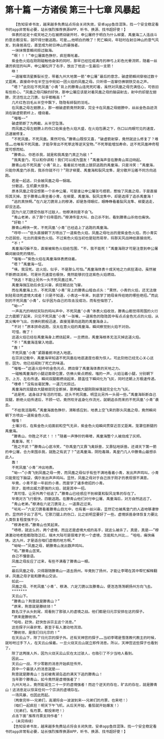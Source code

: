 # 第十篇 一方诸侯 第三十七章 风暴起
        【告知安卓书友，越来越多免费站点将会关闭失效，安卓app鱼目混珠，找一个安全稳定看书的app非常有必要，站长强烈推荐换源APP，听书、换源、找书超好使！】
       体表的足足十成天地之力在被燃烧破开时，申公屠终于明白为什么柳夏、禹童海二人连战斗的意志都没有，就吓得分散逃跑。可是……他明白的晚了！死亡瞬间，年轻时在射日神山的意气风发，到身居高位，直至成为射日神山的最强者。
       一抹抹情景瞬间掠过脑海。
       “啊！！！”申公屠面色狰狞，疯狂嘶吼着。
       紫金色火焰在刚刚碰触他身体的同时，那早已经拉成满月的神弓上彩色光晕流转，随着一丝凄厉疯狂的叫声，申公屠松开了右手，放出了他这一生最后一支箭！
       咻！
       一道璀璨流星撕裂长空，带着九州大地第一箭‘申公屠’最后的意念，破虚箭瞬间穿梭过数十丈距离，直接命中在半空当中宛如一团火焰的凤凰之母。只听得一连窜仿佛钢铁交击之声。
       “嗯？”此刻在不死凤凰‘小青’背上的滕青山连死死盯着，虽然对凤凰之母充满信心，可依旧有些担心，“凤凰之母闪躲的好快，那申公屠应该是对着凤凰之母的脑袋射去，射中的却是左翅膀，灵活性比之刀篪，似乎都略高！”
       几片红色羽毛从半空中飘下，隐隐有碎裂的羽毛。
       在凤凰之母左翅膀上，那一根破虚箭竟然刺穿，完全卡在凤凰之母翅膀中，丝丝金色血迹流淌在破虚箭箭杆上，缠绕着。
       “嗤嗤~~”
       破虚箭断了为两截，从半空坠落。
       而凤凰之母左翅膀上的伤口处紫金色火焰大盛，在火焰包裹之下，伤口以肉眼可见的速度，迅速被修复。
       “不死凤凰，不死凤凰。果然可怕。”滕青山既惊又喜，“破虚箭射穿，竟然就这么修复了？难怪……也唯有不死凤凰，才能孕育出不死草这等逆天宝物。”不死草能增加寿命，这不死凤凰神奇程度可想而知。
       “滕青山，你若杀我，就是和我禹皇门真正为敌！”
       “我禹皇门，可以和你讲和！我们可以成为盟友！”禹童海声音在滕青山耳边响起。
       滕青山在不死凤凰‘小青’背上，看着前方地面上狼狈逃跑的禹童海，只是冷笑：“禹童海，只能你禹皇门杀我，我杀你就不行？”刚才柳夏、禹童海和裂风龙隼，是分散开沿着不同方向逃跑。
       若是一起逃，只会被凤凰之母一锅端。
       分散逃，生机要大很多。
       原本凤凰之母没想第一个杀申公屠，可是谁让申公屠张弓搭箭，惹恼了凤凰之母，于是直接将其灭掉。至于滕青山乘坐着小青，在柳夏、禹童海、裂风龙隼中，却是选择了追杀禹童海！
       “逃的真快啊。”在六足刀篪背上的穆涛，却是急得眼红，眼睁睁看着裂风龙隼、柳夏逃走，却没法追。
       因为六足刀篪受伤敌不过敌人，他穆涛则是不会飞。
       “青山老弟，杀了那个扫帚眉的。”穆涛传音大叫，自己杀不到，看到滕青山杀他也痛快。
       “好勒！”
       滕青山畅快一笑，不死凤凰‘小青’已经追上了逃跑的禹童海。
       “呼呼~~~”低头直接朝下方喷出了一道紫色火焰，凤凰之母吐出的是紫金色火焰，而小青实力还弱些，吐出的是紫色火焰。不过紫色火焰当初也是轻而易举，将那天风战神给直接烧死。
       “不！”
       禹童海闪躲不及，直接被紫色火焰给包围，“不，我不能死！”禹童海刚才可是注意到申公屠瞬间被烧死的情形。
       “嗤嗤~~”紫色火焰在禹童海体表燃烧着。
       “嗯？”禹童海一怔。
       “咦，我没死。这火焰，似乎，不是那么可怕。”禹童海体表十成天地之力疯狂涌动，虽然被不断燃烧消耗，可是补充速度也极快，竟然能够抗住这紫色火焰燃烧。
       “快逃！不能让另外一头不死凤凰过来。”
       禹童海强压劫后余生兴奋，疯狂朝远处飞窜。
       而在禹童海上方，不死凤凰‘小青’背上的滕青山暗自点头：“果然，小青的火焰，还无法做到轻易烧死虚境大成者！只是不知道，小青这一年来，到底学了她母亲传给她的哪些绝招。”而此刻的不死凤凰‘小青’，似乎因为自己的攻击没成功，而有些恼怒了。
       “呦~~”
       一声高亢的响彻天际的鸣叫声中，不死凤凰‘小青’体表火焰收敛，滕青山都觉得周围的火行之力震颤了起来，只见不死凤凰‘小青’一张嘴，一道紫色的隐隐其中有点点金色光点的火焰，从其尖嘴中飞出，仿佛利箭般迅速，直接笼罩向逃跑的禹童海身上。
       “不对！”原本拼命逃跑，没太在意火焰的禹童海，瞬间察觉到火焰不对劲。
       可惜，晚了！
       这道火焰已经在禹童海身上燃烧起来，一旦燃烧，禹童海根本无法灭掉这道火焰。
       “不！”禹童海连窜入地底。
       “轰！”
       不死凤凰‘小青’紧跟着俯冲进入地底。
       在宗派记载中，禹童海早知道不死凤凰在地底速度也极为惊人。可此刻他已经无心关心这些，因为，他已经闻到了死亡的味道。
       “嗤嗤~~”这道火焰中的金色光点，燃烧穿了禹童海体表的天地之力。
       一碰触禹童海的小腿迎面骨位置，仿佛火柴点燃般，嗤的一声，火焰沿着小腿，分别朝下方、上方、左右传递。瞬间双腿都燃烧起来，膝盖往下瞬间化为飞灰，同时还朝上方极速传递。
       “噗哧！”没有丝毫犹豫，一道刀光掠过。
       禹童海的双腿自大腿根部完全断掉，那两截大腿刚刚掉落就完全化为飞灰。
       “逃是死，返身战才有活的可能。这头不死凤凰，明显比另外一头弱一些。”禹童海斩断自己双腿，断绝火焰传递后，不顾一切，竟然咬牙返身化作流光，就朝追杀而来的不死凤凰‘小青’袭去。
       “不给我活路啊。”禹童海面色狰狞，清晰感应到，地表上空飞来的那头凤凰之母，竟然瞬间朝下方喷出一道紫金色火焰。
       嗤嗤！
       土壤沙石，在紫金色火焰面前和空气无异，紫金色火焰瞬间贯穿近百丈距离，笼罩住断腿的禹童海。
       “滕青山，你胜之不武！！！”随着一声狰狞的嘶嚎，禹童海整个人被烧成了灰烬。
       禹童海，死！
       “胜之不武？”滕青山心底冷笑，“你禹皇门又靠飞禽妖兽，又靠钻地妖兽。还请天下第一箭的申公屠，合力来围杀我，就胜之有武了？”这禹童海，阴险毒辣，禹皇门几人中滕青山最想杀此人。
       轰！
       不死凤凰‘小青’冲出地表。
       “呦~~”小青飞到凤凰之母一旁，而凤凰之母似乎有些不满地看着小青，发出声声鸣叫，小青只能耷拉下脑袋，偶尔发出声声鸣叫。显然，凤凰之母对于自己孩子刚才的表现很不满意。
       毕竟，小青不是一年前的小青，而是学了诸多绝招的小青。
       刚才，能喷出威力更强的火焰，就是其中一招。
       “真可惜，让另外两个给逃了。”滕青山已经感应不到柳夏和裂风龙隼的存在了。
       毕竟对方飞行极快，四散逃跑。在滕青山他们对付申公屠、禹童海后，对方自然逃远了。
       “青山老弟。”穆涛在六足刀篪背上，一道靠近过来。
       “吼吼~~”六足刀篪看着滕青山目光中，也有着一丝兴奋。显然它也被禹皇门的人追地够凄惨的，显然终于出了恶气。它那刀腿上的伤口，比之前明显要好了一些。虚境妖兽身体恢复力要比人类恢复程度强不少。
       “穆涛老哥。”滕青山也笑起来。
       “啧啧，就这么的，两个虚境，而且还是虚境大成的高手，就这么被杀了。真是，真是——”穆涛激动地老脸都隐隐泛红，端木大陆可是很难才死一个虚境，怎能和九州比，，“哈哈，痛快痛快。这九州，才是适合咱们虚境的地方啊。”
       “呦呦~~”凤凰之母，朝滕青山发出数声鸣叫。
       “呃。”滕青山苦笑。
       自己不懂兽语。
       凤凰之母反应了过来，有些不满看了滕青山一眼。
       ……
       最后凤凰之母，只得跟随滕青山一道去扬州。毕竟到了扬州，才能让李珺在其中帮忙解释翻译，凤凰之母才能和滕青山交谈。
       如此——
       凤凰之母、不死凤凰‘小青’、穆涛、六足刀篪以及滕青山，便浩浩荡荡朝扬州方向飞去。
       *******
       天云山下。
       “滕青山？荆意就是滕青山？”
       “原来，荆意就是滕统领！”
       数名汉子从头到尾，观看到了那骇人的虚境之战。他们都是归元宗安排在这的探子。
       “原来是滕统领。”
       “哈哈，赶快，赶快告诉宗主这个消息。”
       这些探子兴奋非常，甚至于有人激动地流泪。
       “滕统领，是我们归元宗的！”
       在天云山下，除了归元宗的探子外。还有天神宫的探子……当初李珺是雪莲教代教主的时候，就吩咐过手下人，在天云山侯着。一旦火烧天云山就立即传消息。所以，天神宫这些探子也看到了。
       除了这两拨人外，因为火烧天云山实在太过骇人，也吸引了不少当地人看到。
       因此……
       天云山一战，不少零散的消息开始疯狂传开。
       其中一个最骇人的消息就是——
       荆意就是滕青山！当初被青湖岛追的满天下逃的滕青山！
       当年那个滕青山，如今竟然是虚境强者了！
       九州大地上，竟然能诞生二十一岁的虚境强者！而这个逆天的存在，旷古的存在，就是滕青山！这消息足以惊呆任何一个宗派的虚境存在。
       一场风暴，也因此而起。
       （两章完毕~~兄弟们，高潮将会一波波到来~~兄弟们的月票，也来吧！）
       （咱们一起疯狂！明天下午飞机，从后天开始，番茄就开始爆发！）
       （兄弟们，有月票，都投来吧！）
       点击下面‘推荐月票支持作者’！
       。（未完待续）
       【告知安卓书友，越来越多免费站点将会关闭失效，安卓app鱼目混珠，找一个安全稳定看书的app非常有必要，站长强烈推荐换源APP，听书、换源、找书超好使！】